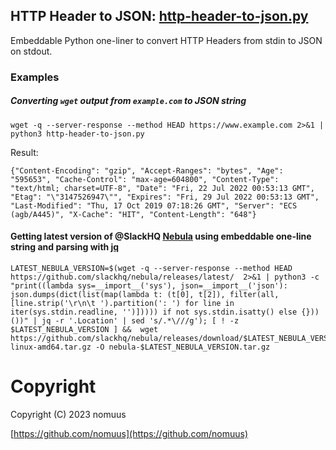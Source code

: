 ## HTTP Header to JSON: [http-header-to-json.py](https://gist.github.com/nomuus/93b31dc3e790116c82e951e5e741a048#file-http-header-to-json-py)
Embeddable Python one-liner to convert HTTP Headers from stdin to JSON on stdout.

### Examples

##### Converting `wget` output from `example.com` to JSON string

```
wget -q --server-response --method HEAD https://www.example.com 2>&1 | python3 http-header-to-json.py
```

Result:
```
{"Content-Encoding": "gzip", "Accept-Ranges": "bytes", "Age": "595653", "Cache-Control": "max-age=604800", "Content-Type": "text/html; charset=UTF-8", "Date": "Fri, 22 Jul 2022 00:53:13 GMT", "Etag": "\"3147526947\"", "Expires": "Fri, 29 Jul 2022 00:53:13 GMT", "Last-Modified": "Thu, 17 Oct 2019 07:18:26 GMT", "Server": "ECS (agb/A445)", "X-Cache": "HIT", "Content-Length": "648"}
```

#### Getting latest version of @SlackHQ [Nebula](https://github.com/slackhq/nebula) using embeddable one-line string and parsing with [jq](https://github.com/stedolan/jq)

```
LATEST_NEBULA_VERSION=$(wget -q --server-response --method HEAD https://github.com/slackhq/nebula/releases/latest/  2>&1 | python3 -c "print((lambda sys=__import__('sys'), json=__import__('json'): json.dumps(dict(list(map(lambda t: (t[0], t[2]), filter(all, [line.strip('\r\n\t ').partition(': ') for line in iter(sys.stdin.readline, '')])))) if not sys.stdin.isatty() else {}))())" | jq -r '.Location' | sed 's/.*\///g'); [ ! -z $LATEST_NEBULA_VERSION ] &&  wget https://github.com/slackhq/nebula/releases/download/$LATEST_NEBULA_VERSION/nebula-linux-amd64.tar.gz -O nebula-$LATEST_NEBULA_VERSION.tar.gz
```

# Copyright
Copyright (C) 2023 nomuus

[https://github.com/nomuus](https://github.com/nomuus)
